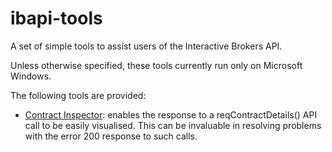 # ibapi-tools
A set of simple tools to assist users of the Interactive Brokers API.

Unless otherwise specified, these tools currently run only on Microsoft Windows.

The following tools are provided:

* [Contract Inspector](ContractInspector/readme.md): enables the response to a reqContractDetails() API call to 
  be easily visualised. This can be invaluable in resolving problems with the error
  200 response to such calls.
